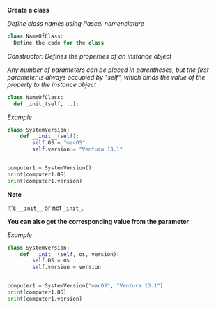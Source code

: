 **Create a class**

 *Define class names using Pascal nomenclature*

```python
class NameOfClass:
  Define the code for the class
```

*Constructor: Defines the properties of an instance object*

*Any number of parameters can be placed in parentheses, but the first parameter is always occupied by "self", which binds the value of the property to the instance object*

```python
class NameOfClass:
  def _init_(self,...):
```

*Example*

```python
class SystemVersion:
    def __init__(self):
        self.OS = "macOS"
        self.version = "Ventura 13.1"


computer1 = SystemVersion()
print(computer1.OS)
print(computer1.version)
```

**Note**

It's `__init__` or not `_init_`.

**You can also get the corresponding value from the parameter**

*Example*

```python
class SystemVersion:
    def __init__(self, os, version):
        self.OS = os
        self.version = version


computer1 = SystemVersion("macOS", "Ventura 13.1")
print(computer1.OS)
print(computer1.version)
```